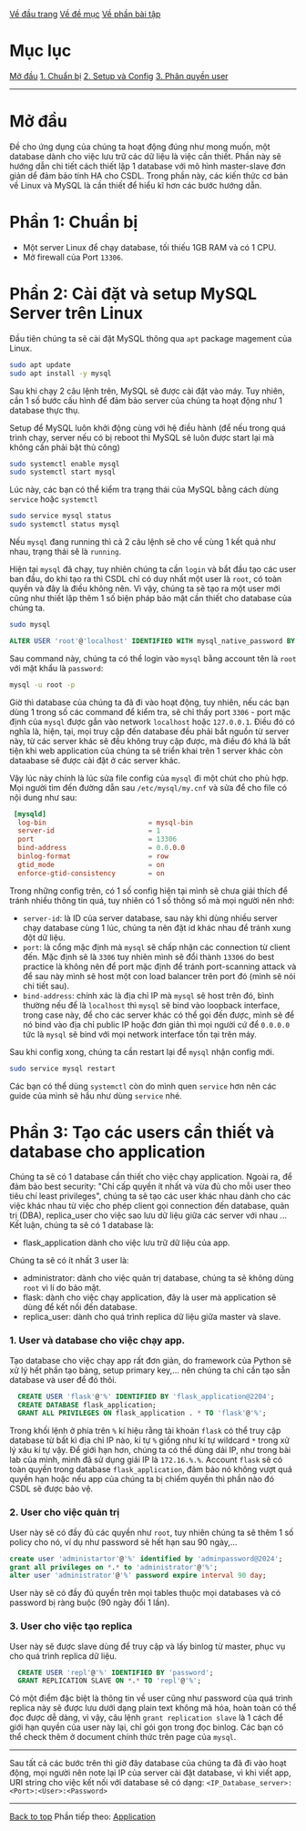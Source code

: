 [Về đầu trang](../../README.md)
[Về đề mục](./đề-mục.md)
[Về phần bài tập](./bài-tập.md)

# Mục lục
[Mở đầu](#mở-đầu)
[1. Chuẩn bị](#phần-1-chuẩn-bị)
[2. Setup và Config](#phần-2-cài-đặt-và-setup-mysql-server-trên-linux)
[3. Phân quyền user](#3-user-cho-việc-tạo-replica)




---
# Mở đầu
  Đề cho ứng dụng của chúng ta hoạt động đúng như mong muốn, một database dành cho việc lưu trữ các dữ liệu là việc cần thiết. Phần này sẽ hướng dẫn chi tiết cách thiết lập 1 database với mô hình master-slave đơn giản dể đảm bảo tính HA cho CSDL.
  Trong phần này, các kiến thức cơ bản về Linux và MySQL là cần thiết để hiểu kĩ hơn các bước hướng dẫn.

# Phần 1: Chuẩn bị
  - Một server Linux để chạy database, tối thiếu 1GB RAM và có 1 CPU.
  - Mở firewall của Port ``13306``.

# Phần 2: Cài đặt và setup MySQL Server trên Linux
  Đầu tiên chúng ta sẽ cài đặt MySQL thông qua ``apt`` package magement của Linux.
  ```sh
  sudo apt update
  sudo apt install -y mysql
  ```
  Sau khi chạy 2 câu lệnh trên, MySQL sẽ được cài đặt vào máy. Tuy nhiên, cần 1 số bước cấu hình để đảm bảo server của chúng ta hoạt động như 1 database thực thụ.

  Setup để MySQL luôn khởi động cùng với hệ điều hành (để nếu trong quá trình chạy, server nếu có bị reboot thì MySQL sẽ luôn được start lại mà không cần phải bật thủ công)
  ```sh
  sudo systemctl enable mysql
  sudo systemctl start mysql
  ```
  Lúc này, các bạn có thể kiểm tra trạng thái của MySQL bằng cách dùng ``service`` hoặc ``systemctl``
  ```sh
  sudo service mysql status
  sudo systemctl status mysql
  ```
  Nếu ``mysql`` đang running thì cả 2 câu lệnh sẽ cho về cùng 1 kết quả như nhau, trạng thái sẽ là ``running``.

  Hiện tại ``mysql`` đã chạy, tuy nhiên chúng ta cần ``login`` và bắt đầu tạo các user ban đầu, do khi tạo ra thì CSDL chỉ có duy nhất một user là ``root``, có toàn quyền và đây là điều không nên. Vì vậy, chúng ta sẽ tạo ra một user mới cũng như thiết lập thêm 1 số biện pháp bảo mật cần thiết cho database của chúng ta.

  ```sh
  sudo mysql
  ```

  ```sql
  ALTER USER 'root'@'localhost' IDENTIFIED WITH mysql_native_password BY 'password';
  ```

  Sau command này, chúng ta có thể login vào ``mysql`` bằng account tên là ``root`` với mật khẩu là ``password``:
  ```sh
  mysql -u root -p
  ```

  Giờ thì database của chúng ta đã đi vào hoạt động, tuy nhiên, nếu các bạn dùng 1 trong số các command để kiểm tra, sẽ chỉ thấy port ``3306`` - port mặc định của ``mysql`` được gắn vào network ``localhost`` hoặc ``127.0.0.1``. Điều đó có nghĩa là, hiện, tại, mọi truy cập đến database đều phải bắt nguồn từ server này, từ các server khác sẽ đều không truy cập được, mà điều đó khá là bất tiện khi web application của chúng ta sẽ triển khai trên 1 server khác còn dataabase sẽ được cài đặt ở các server khác.

  Vậy lúc này chính là lúc sửa file config của ``mysql`` đi một chút cho phù hợp.
  Mọi người tìm đến đường dẫn sau ``/etc/mysql/my.cnf`` và sửa để cho file có nội dung như sau:
  ```cnf
   [mysqld]
    log-bin                         = mysql-bin
    server-id                       = 1
    port                            = 13306
    bind-address                    = 0.0.0.0
    binlog-format                   = row
    gtid_mode                       = on
    enforce-gtid-consistency        = on
  ```

  Trong những config trên, có 1 số config hiện tại mình sẽ chưa giải thích để tránh nhiều thông tin quá, tuy nhiên có 1 số thông số mà mọi người nên nhớ:
  - ``server-id``: là ID của server database, sau này khi dùng nhiều server chạy database cùng 1 lúc, chúng ta nên đặt id khác nhau để tránh xung đột dữ liệu.
  - ``port``: là cổng mặc định mà ``mysql`` sẽ chấp nhận các connection từ client đến. Mặc định sẽ là ``3306`` tuy nhiên mình sẽ đổi thành ``13306`` do best practice là không nên để port mặc định để tránh port-scanning attack và để sau này mình sẽ host một con load balancer trên port đó (mình sẽ nói chi tiết sau).
  - ``bind-address``: chính xác là địa chỉ IP mà ``mysql`` sẽ host trên đó, bình thường nếu để là ``localhost`` thì ``mysql`` sẽ bind vào loopback interface, trong case này, để cho các server khác có thể gọi đến được, mình sẽ để nó bind vào địa chỉ public IP hoặc đơn giản thì mọi người cứ để ``0.0.0.0`` tức là ``mysql`` sẽ bind với mọi network interface tồn tại trên máy.
  
  Sau khi config xong, chúng ta cần restart lại để ``mysql`` nhận config mới.
  ```sh
  sudo service mysql restart
  ```
  Các bạn có thể dùng ``systemctl`` còn do mình quen ``service`` hơn nên các guide của mình sẽ hầu như dùng ``service`` nhé.

# Phần 3: Tạo các users cần thiết và database cho application
  Chúng ta sẽ có 1 database cần thiết cho việc chạy application.
  Ngoài ra, để đảm bảo best security: "Chỉ cấp quyền ít nhất và vừa đủ cho mỗi user theo tiêu chí least privileges", chúng ta sẽ tạo các user khác nhau dành cho các việc khác nhau từ việc cho phép client gọi connection đến database, quản trị (DBA), replica_user cho việc sao lưu dữ liệu giữa các server với nhau ...
  Kết luận, chúng ta sẽ có 1 database là:
  - flask_application dành cho việc lưu trữ dữ liệu của app.
  
  Chúng ta sẽ có ít nhất 3 user là:
  - administrator: dành cho việc quản trị database, chúng ta sẽ không dùng ``root`` vì lí do bảo mật.
  - flask: dành cho việc chạy application, đây là user mà application sẽ dùng để kết nối đến database.
  - replica_user: dành cho quá trình replica dữ liệu giữa master và slave.
  
  ### 1. User và database cho việc chạy app.

  Tạo database cho việc chạy app rất đơn giản, do framework của Python sẽ xử lý hết phần tạo bảng, setup primary key,... nên chúng ta chỉ cần tạo sẵn database và user để đó thôi.

  ```sql
    CREATE USER 'flask'@'%' IDENTIFIED BY 'flask_application@2204';
	CREATE DATABASE flask_application;
	GRANT ALL PRIVILEGES ON flask_application . * TO 'flask'@'%';
  ```

  Trong khối lệnh ở phía trên ``%`` kí hiệu rằng tài khoản ``flask`` có thể truy cập database từ bất kì địa chỉ IP nào, kí tự ``%`` giống như kí tự wildcard ``*`` trong xử lý xâu kí tự vậy. Để giới hạn hơn, chúng ta có thể dùng dải IP, như trong bài lab của mình, mình đã sử dụng giải IP là ``172.16.%.%``.
  Account ``flask`` sẽ có toàn quyền trong database ``flask_application``, đảm bảo nó không vượt quá quyền hạn hoặc nếu app của chúng ta bị chiếm quyền thì phần nào đó CSDL sẽ được bảo vệ.

  ### 2. User cho việc quản trị

  User này sẽ có đầy đủ các quyền như ``root``, tuy nhiên chúng ta sẽ thêm 1 số policy cho nó, ví dụ như password sẽ hết hạn sau 90 ngày,...

  ```sql
  create user 'administartor'@'%' identified by 'adminpassword@2024';
  grant all privileges on *.* to 'administrator'@'%';
  alter user 'administrator'@'%' password expire interval 90 day;
  ```

  User này sẽ có đầy đủ quyền trên mọi tables thuộc mọi databases và có password bị ràng buộc (90 ngày đổi 1 lần).

  ### 3. User cho việc tạo replica

  User này sẽ được slave dùng để truy cập và lấy binlog từ master, phục vụ cho quá trình replica dữ liệu.

  ```sql
    CREATE USER 'repl'@'%' IDENTIFIED BY 'password';
    GRANT REPLICATION SLAVE ON *.* TO 'repl'@'%';
  ```

  Có một điểm đặc biệt là thông tin về user cũng như password của quá trình replica này sẽ được lưu dưới dạng plain text không mã hóa, hoàn toàn có thể đọc được dễ dàng, vì vậy, câu lệnh ``grant replication slave`` là 1 cách để giới hạn quyền của user này lại, chỉ gói gọn trong đọc binlog. Các bạn có thể check thêm ở document chính thức trên page của ``mysql``.

  ---
  Sau tất cả các bước trên thì giờ đây database của chúng ta đã đi vào hoạt động, mọi người nên note lại IP của server cài đặt database, vì khi viết app, URI string cho việc kết nối với database sẽ có dạng: ``<IP_Database_server>:<Port>:<User>:<Password>``

  ---

  [Back to top](#mở-đầu)
  Phần tiếp theo: [Application](./phần-2-application.md)